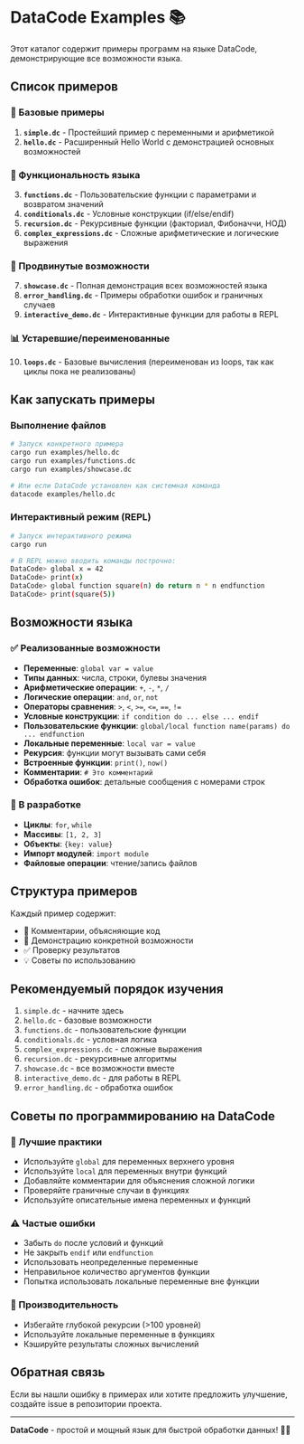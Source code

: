 # DataCode Examples 📚

Этот каталог содержит примеры программ на языке DataCode, демонстрирующие все возможности языка.

## Список примеров

### 🚀 Базовые примеры

1. **`simple.dc`** - Простейший пример с переменными и арифметикой
2. **`hello.dc`** - Расширенный Hello World с демонстрацией основных возможностей

### 🔧 Функциональность языка

3. **`functions.dc`** - Пользовательские функции с параметрами и возвратом значений
4. **`conditionals.dc`** - Условные конструкции (if/else/endif)
5. **`recursion.dc`** - Рекурсивные функции (факториал, Фибоначчи, НОД)
6. **`complex_expressions.dc`** - Сложные арифметические и логические выражения

### 🎯 Продвинутые возможности

7. **`showcase.dc`** - Полная демонстрация всех возможностей языка
8. **`error_handling.dc`** - Примеры обработки ошибок и граничных случаев
9. **`interactive_demo.dc`** - Интерактивные функции для работы в REPL

### 📊 Устаревшие/переименованные

10. **`loops.dc`** - Базовые вычисления (переименован из loops, так как циклы пока не реализованы)

## Как запускать примеры

### Выполнение файлов
```bash
# Запуск конкретного примера
cargo run examples/hello.dc
cargo run examples/functions.dc
cargo run examples/showcase.dc

# Или если DataCode установлен как системная команда
datacode examples/hello.dc
```

### Интерактивный режим (REPL)
```bash
# Запуск интерактивного режима
cargo run

# В REPL можно вводить команды построчно:
DataCode> global x = 42
DataCode> print(x)
DataCode> global function square(n) do return n * n endfunction
DataCode> print(square(5))
```

## Возможности языка

### ✅ Реализованные возможности

- **Переменные**: `global var = value`
- **Типы данных**: числа, строки, булевы значения
- **Арифметические операции**: `+`, `-`, `*`, `/`
- **Логические операции**: `and`, `or`, `not`
- **Операторы сравнения**: `>`, `<`, `>=`, `<=`, `==`, `!=`
- **Условные конструкции**: `if condition do ... else ... endif`
- **Пользовательские функции**: `global/local function name(params) do ... endfunction`
- **Локальные переменные**: `local var = value`
- **Рекурсия**: функции могут вызывать сами себя
- **Встроенные функции**: `print()`, `now()`
- **Комментарии**: `# Это комментарий`
- **Обработка ошибок**: детальные сообщения с номерами строк

### 🔄 В разработке

- **Циклы**: `for`, `while`
- **Массивы**: `[1, 2, 3]`
- **Объекты**: `{key: value}`
- **Импорт модулей**: `import module`
- **Файловые операции**: чтение/запись файлов

## Структура примеров

Каждый пример содержит:
- 📝 Комментарии, объясняющие код
- 🎯 Демонстрацию конкретной возможности
- ✅ Проверку результатов
- 💡 Советы по использованию

## Рекомендуемый порядок изучения

1. `simple.dc` - начните здесь
2. `hello.dc` - базовые возможности
3. `functions.dc` - пользовательские функции
4. `conditionals.dc` - условная логика
5. `complex_expressions.dc` - сложные выражения
6. `recursion.dc` - рекурсивные алгоритмы
7. `showcase.dc` - все возможности вместе
8. `interactive_demo.dc` - для работы в REPL
9. `error_handling.dc` - обработка ошибок

## Советы по программированию на DataCode

### 🎯 Лучшие практики

- Используйте `global` для переменных верхнего уровня
- Используйте `local` для переменных внутри функций
- Добавляйте комментарии для объяснения сложной логики
- Проверяйте граничные случаи в функциях
- Используйте описательные имена переменных и функций

### ⚠️ Частые ошибки

- Забыть `do` после условий и функций
- Не закрыть `endif` или `endfunction`
- Использовать неопределенные переменные
- Неправильное количество аргументов функции
- Попытка использовать локальные переменные вне функции

### 🚀 Производительность

- Избегайте глубокой рекурсии (>100 уровней)
- Используйте локальные переменные в функциях
- Кэшируйте результаты сложных вычислений

## Обратная связь

Если вы нашли ошибку в примерах или хотите предложить улучшение, создайте issue в репозитории проекта.

---

**DataCode** - простой и мощный язык для быстрой обработки данных! 🧠✨
